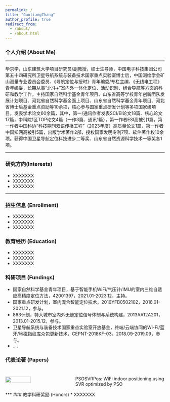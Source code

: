 ```yaml
---
permalink: /
title: "GuoliangZhang"
author_profile: true
redirect_from: 
  - /about/
  - /about.html
---
```

### 个人介绍 (About Me)
***
毕京学，山东建筑大学项目研究员/副教授，硕士生导师，中国电子科技集团公司第五十四研究所卫星导航系统与装备技术国家重点实验室博士后，中国测绘学会矿山测量专业委员会委员、《导航定位与授时》青年编委/专栏主编、《无线电工程》青年编委，长期从事“北斗+”室内外一体化定位、活动识别、组合导航等方面的科研和教学工作。主持国家自然科学基金青年项目、山东省高等学校青年创新团队发展计划项目、河北省自然科学基金面上项目、山东省自然科学基金青年项目、河北省博士后基金重点资助等10余项，核心参与国家重点研发计划等多项国家级项目，发表学术论文60余篇，其中，第一/通讯作者发表SCI/EI论文18篇、核心论文17篇，中科院1区TOP论文4篇（一作3篇、通讯1篇），第一作者ESI高被引1篇，第一作者中国科协“科技期刊双语传播工程”（2023年度）高质量论文1篇，第一作者中国知网高被引5篇，出版学术著作2部，授权国家发明专利7项、软件著作权10余项。获得中国卫星导航定位科技进步二等奖、山东省自然资源科学技术一等奖各1项。
***
### 研究方向(Interests)
* XXXXXXX
* XXXXXXX
* XXXXXXX
***
###  招生信息 (Enrollment)
* XXXXXXX
* XXXXXXX
* XXXXXXX
### 教育经历 (Education)
* XXXXXXX
* XXXXXXX
* XXXXXXX
### 科研项目 (Fundings)
* 国家自然科学基金青年项目，基于智能手机WiFi/气压计/IMU的室内三维自适应高精度定位方法，42001397，2021.01-2023.12，主持。
* 国家重点研发计划，室内混合智能定位技术，2016YFB0502102，2016.01-2021.12，参与。
* 863计划，特大城市室内外无缝定位信号体制与系统构建，2013AA12A201，2013.01-2015.12，参与。
* 卫星导航系统与装备技术国家重点实验室开放基金，终端/云端协同的Wi-Fi/蓝牙/地磁指纹库众包更新技术，CEPNT-2018KF-03，2018.09-2019.09，参与。
* ....
 
### 代表论著 (Papers)
<div style="display: flex; gap: 20px; align-items: center;">
  <img src="../images/简历.png" style="width: 40%; max-width: 400px; height: auto;" />
  <div style="flex: 1;">
    <h3></h3>
    <p>PSOSVRPos: WiFi indoor positioning using SVR optimized by PSO</p>
  </div>
</div>
***
###  教学科研奖励 (Honors)
* XXXXXXX

